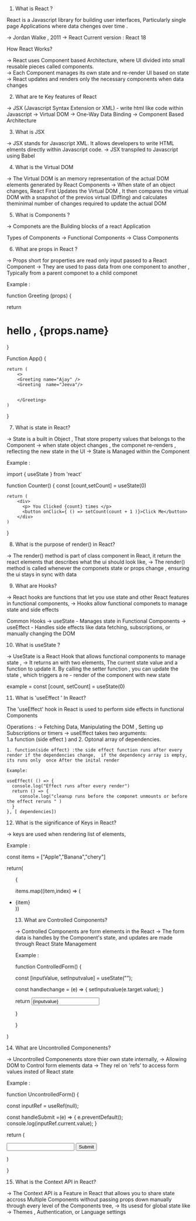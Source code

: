 1. What is React ?

React is a Javascript library for building user interfaces, Particularly single page Applications where data chenges over time .

-> Jordan Walke , 2011
-> React Current version : React 18

How React Works?

-> React uses Component based Architecture, where UI divided into small reusable pieces called components.  
-> Each Component manages its own state and re-render UI based on state
-> React updates and renders only the necessary components when data changes

2. What are te Key features of React

-> JSX (Javascript Syntax Extension or XML) - write html like code within Javascript
-> Virtual DOM
-> One-Way Data Binding
-> Component Based Architecture

3. What is JSX

-> JSX stands for Javascript XML. It allows developers to write HTML elments directly within Javascript code.
-> JSX transpiled to Javascript using Babel

4. What is the Virtual DOM

-> The Virtual DOM is an memory representation of the actual DOM elements generated by React Components
-> When state of an object changes, React First Updates the Virtual DOM , It then compares the virtual DOM with a snapshot of the previos virtual (Diffing) and calculates theminimal number of changes required to update the actual DOM

5. What is Components ?

-> Componets are the Building blocks of a react Application

Types of Components
-> Functional Components
-> Class Components

6. What are props in React ?

-> Props short for properties are read only input passed to a React Component
-> They are used to pass data from one component to another , Typically from a parent componet to a child componet

Example :

function Greeting (props) {

return <h1> hello , {props.name}</h1>

}

Function App() {

    return (
        <>
        <Greeting name="Ajay" />
        <Greeting  name="Jeeva"/>


        </Greeting>
    )

}

7. What is state in React?

-> State is a built in Object , That store property values that belongs to the Component
-> when state object changes , the componet re-renders , reflecting the new state in the UI
-> State is Managed within the Component

Example :

import { useState } from 'react'

function Counter() {
const [count,setCount] = useState(0)

    return (
        <div>
          <p> You Clicked {count} times </p>
          <button onClick={ () => setCount(count + 1 )}>Click Me</button>
        </div>
    )

}

8.  What is the purpose of render() in React?

-> The render() method is part of class component in React, it return the react elements that describes what the ui should look like,
-> The render() method is called whenever the componets state or props change , ensuring the ui stays in sync with data

9. What are Hooks?

-> React hooks are functions that let you use state and other React features in functional components,
-> Hooks allow functional componets to manage state and side effects

Common Hooks
-> useState - Manages state in Functional Components
-> useEffect - Handles side effects like data fetching, subscriptions, or manually changing the DOM

10. What is useState ?

-> UseState is a React Hook that allows functional components to manage state ,
-> It returns an with two elements, The current state value and a function to update it. By calling the setter function , you can update the state , which triggers a re - render of the component with new state

example = const [count, setCount] = useState(0)

11. What is 'useEffect ' In React?

The 'useEffect' hook in React is used to perform side effects in functional Components

Operations :
-> Fetching Data, Manipulating the DOM , Setting up Subscriptions or timers
-> useEffect takes two arguments:  
 1.a function (side effect ) and 2. Optonal array of dependencies.

    1. function(side effect) :the side effect function runs after every render if the dependencies change,  if the dependency array is empty, its runs only  once After the inital render

    Example:

    useEffect( () => {
      console.log("Effect runs after every render")
      return () => {
         console.log("cleanup runs before the componet unmounts or before the effect reruns " )
      }
    }, [ dependencies])

12. What is the significance of Keys in React?

-> keys are used when rendering list of elements,

Example :

const items = ["Apple","Banana","chery"]

return(

<ul>

{

items.map((item,index) => (

  <li key={index}>{item}</li>
))

13. What are Controlled Components?

-> Controlled Components are form elements in the React
-> The form data is handles by the Component's state, and updates are made through React State Management

Example :

function ControlledForm() {

const [inputValue, setInputvalue] = useState("");

const handlechange = (e) => {
setInputvalue(e.target.value);
}

return <input type="text" value={inputvalue} onchange={handleChange} />

}

}

</ul>

)

14. What are Uncontrolled Componenents?

-> Uncontrolled Componenents store thier own state internally,
-> Allowing DOM to Control form elements data
-> They rel on 'refs' to access form values insted of React state

Example :

function UncontrolledForm() {

const inputRef = useRef(null);

const handleSubmit =(e) => {
e.preventDefault();
console.log(inputRef.current.value);
}

return (

<form onSubmit={handleSubmit}>

<input type="text" ref={inputref} />
<button type="submit">Submit</button>
</form>

)

}



15. What is the Context API in React?

-> The Context API is a Feature in React that allows you  to share state accross Multiple Components without passing props down manually through every level  of the Components tree,
-> Its usesd for global state like -> Themes , Authentication, or Language settings  





















